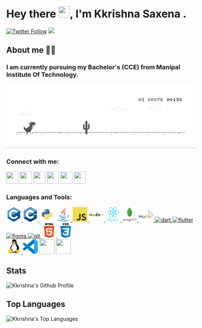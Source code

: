 # Hey there <img src="https://raw.githubusercontent.com/MartinHeinz/MartinHeinz/master/wave.gif" height="30px" width="30px">, I'm Kkrishna Saxena .

[![Twitter Follow](https://img.shields.io/twitter/follow/KkrishnaSaxena7?color=1DA1F2&logo=twitter&style=for-the-badge)](https://twitter.com/intent/follow?original_referer=https%3A%2F%2Fgithub.com%2FcodeSTACKr&screen_name=KkrishnaSaxena7)
<a>
    <img src="https://komarev.com/ghpvc/?username=kkrishna007&color=blueviolet&label=PROFILE+VIEWS">
</a>
## **About me 👦🏻**

### I am currently pursuing my Bachelor's (CCE) from Manipal Institute Of Technology.

<a>
    <img src ="https://github.com/kkrishna007/kkrishna007/blob/main/dino.gif?raw=true">
</a>

### Connect with me:

[<img height="32" width="32" src="https://unpkg.com/simple-icons@v3/icons/github.svg" />][github]
[<img height="32" width="32" src="https://unpkg.com/simple-icons@v3/icons/reddit.svg" />][reddit]
[<img height="32" width="32" src="https://unpkg.com/simple-icons@v3/icons/discord.svg" />][discord]
[<img height="32" width="32" src="https://cdn.jsdelivr.net/npm/simple-icons@v3/icons/instagram.svg" />][instagram]
[<img height="32" width="32" src="https://cdn.jsdelivr.net/npm/simple-icons@v3/icons/youtube.svg" />][youtube]
[<img height="32" width="32" src="https://cdn.jsdelivr.net/npm/simple-icons@v3/icons/twitter.svg" />][twitter]

### Languages and Tools:
<a href="https://www.cprogramming.com/" target="_blank" rel="noreferrer"> <img src="https://raw.githubusercontent.com/devicons/devicon/master/icons/c/c-original.svg" alt="c" width="40" height="40"/> </a>
<a href="https://www.w3schools.com/cpp/" target="_blank" rel="noreferrer"> <img src="https://raw.githubusercontent.com/devicons/devicon/master/icons/cplusplus/cplusplus-original.svg" alt="cplusplus" width="40" height="40"/> </a>
<img height="40" width="40" src="https://raw.githubusercontent.com/github/explore/80688e429a7d4ef2fca1e82350fe8e3517d3494d/topics/python/python.png" />
<a href="https://www.java.com" target="_blank" rel="noreferrer"> <img src="https://raw.githubusercontent.com/devicons/devicon/master/icons/java/java-original.svg" alt="java" width="40" height="40"/> </a>
<a href="https://developer.mozilla.org/en-US/docs/Web/JavaScript" target="_blank" rel="noreferrer"> <img src="https://raw.githubusercontent.com/devicons/devicon/master/icons/javascript/javascript-original.svg" alt="javascript" width="40" height="40"/> </a> 
<a href="https://nodejs.org" target="_blank" rel="noreferrer"> <img src="https://raw.githubusercontent.com/devicons/devicon/master/icons/nodejs/nodejs-original-wordmark.svg" alt="nodejs" width="40" height="40"/> </a> 
<a href="https://reactjs.org/" target="_blank" rel="noreferrer"> <img src="https://raw.githubusercontent.com/devicons/devicon/master/icons/react/react-original-wordmark.svg" alt="react" width="40" height="40"/> </a> 
<a href="https://www.mongodb.com/" target="_blank" rel="noreferrer"> <img src="https://raw.githubusercontent.com/devicons/devicon/master/icons/mongodb/mongodb-original-wordmark.svg" alt="mongodb" width="40" height="40"/> </a> 
<a href="https://www.mysql.com/" target="_blank" rel="noreferrer"> <img src="https://raw.githubusercontent.com/devicons/devicon/master/icons/mysql/mysql-original-wordmark.svg" alt="mysql" width="40" height="40"/> </a> 
<a href="https://dart.dev" target="_blank" rel="noreferrer"> <img src="https://www.vectorlogo.zone/logos/dartlang/dartlang-icon.svg" alt="dart" width="40" height="40"/> </a>
<a href="https://flutter.dev" target="_blank" rel="noreferrer"> <img src="https://www.vectorlogo.zone/logos/flutterio/flutterio-icon.svg" alt="flutter" width="40" height="40"/> </a> 
<a href="https://www.figma.com/" target="_blank" rel="noreferrer"> <img src="https://www.vectorlogo.zone/logos/figma/figma-icon.svg" alt="figma" width="40" height="40"/> </a> 
<a href="https://git-scm.com/" target="_blank" rel="noreferrer"> <img src="https://www.vectorlogo.zone/logos/git-scm/git-scm-icon.svg" alt="git" width="40" height="40"/> </a>
<a href="https://www.w3.org/html/" target="_blank" rel="noreferrer"> <img src="https://raw.githubusercontent.com/devicons/devicon/master/icons/html5/html5-original-wordmark.svg" alt="html5" width="40" height="40"/> </a> 
<a href="https://www.w3schools.com/css/" target="_blank" rel="noreferrer"> <img src="https://raw.githubusercontent.com/devicons/devicon/master/icons/css3/css3-original-wordmark.svg" alt="css3" width="40" height="40"/> </a>  
</a> 
<a href="https://www.linux.org/" target="_blank" rel="noreferrer"> <img src="https://raw.githubusercontent.com/devicons/devicon/master/icons/linux/linux-original.svg" alt="linux" width="40" height="40"/> </a>
<img height="40" width="40" src="https://raw.githubusercontent.com/github/explore/80688e429a7d4ef2fca1e82350fe8e3517d3494d/topics/visual-studio-code/visual-studio-code.png" /> 
<img height="40" width="40" src="https://upload.wikimedia.org/wikipedia/commons/f/f2/Adobe_Premiere_Pro_Logo.svg"/> 
<img height="40" width="40" src="https://logodownload.org/wp-content/uploads/2019/10/photoshop-logo-3.png"/>

##  Stats
![Kkrishna's Github Profile](https://github-readme-stats.vercel.app/api?username=kkrishna007&show_icons=true&hide_borders=true&count_private=true&theme=synthwave) 

##  Top Languages
![Kkrishna's Top Languages](https://github-readme-stats.vercel.app/api/top-langs/?username=kkrishna007&show_icons=true&hide_borders=true&count_private=true&bg_color=&theme=synthwave&langs_count=6&layout=compact)



[github]: https://github.com/kkrishna007
[reddit]: https://www.reddit.com/user/KKRISHNA007
[discord]: https://discord.com/channels/@me/710872013933117500
[instagram]:https://www.instagram.com/mai.kkrishna.hu/
[youtube]:https://www.youtube.com/c/bangadbillu
[twitter]:https://twitter.com/KkrishnaSaxena7

